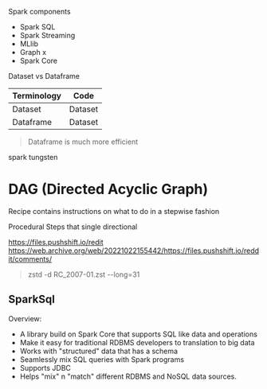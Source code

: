 Spark components

+ Spark SQL
+ Spark Streaming
+ MLlib
+ Graph x
+ Spark Core

Dataset vs Dataframe

| Terminology | Code         |
|-------------|--------------|
| Dataset     | Dataset<Car> |
| Dataframe   | Dataset<Row> |


> Dataframe is much more efficient

spark tungsten


# DAG (Directed Acyclic Graph)

Recipe contains instructions on what to do in a stepwise fashion

Procedural Steps that single directional


https://files.pushshift.io/redit
https://web.archive.org/web/20221022155442/https://files.pushshift.io/reddit/comments/

> zstd -d  RC_2007-01.zst --long=31


## SparkSql

Overview:

+ A library build on Spark Core that supports SQL like data and operations
+ Make it easy for traditional RDBMS developers to translation to big data
+ Works with "structured" data that has a schema
+ Seamlessly mix SQL queries with Spark programs
+ Supports JDBC
+ Helps "mix" n "match" different RDBMS and NoSQL data sources.

